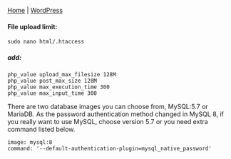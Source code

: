 <a href="https://github.com/vdarkobar/Home_Cloud#proxmox">Home</a> | <a href="https://github.com/vdarkobar/WordPress#wordpress">WordPress</a>
  
#### File upload limit:
```
sudo nano html/.htaccess
```
##### *add:*
```
php_value upload_max_filesize 128M
php_value post_max_size 128M
php_value max_execution_time 300
php_value max_input_time 300
```
  
There are two database images you can choose from, MySQL:5.7 or MariaDB. As the password authentication method changed in MySQL 8, 
if you really want to use MySQL, choose version 5.7 or you need extra command listed below.
```
image: mysql:8
command: '--default-authentication-plugin=mysql_native_password'
```
